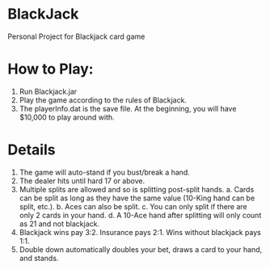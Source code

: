 # BlackJack
Personal Project for Blackjack card game

# How to Play:
1. Run Blackjack.jar
2. Play the game according to the rules of Blackjack.
3. The playerInfo.dat is the save file. At the beginning, you will have $10,000 to play around with.

# Details
1. The game will auto-stand if you bust/break a hand.
2. The dealer hits until hard 17 or above.
3. Multiple splits are allowed and so is splitting post-split hands.
	a. Cards can be split as long as they have the same value (10-King hand can be split, etc.).
	b. Aces can also be split.
	c. You can only split if there are only 2 cards in your hand.
	d. A 10-Ace hand after splitting will only count as 21 and not blackjack.
4. Blackjack wins pay 3:2. Insurance pays 2:1. Wins without blackjack pays 1:1.
5. Double down automatically doubles your bet, draws a card to your hand, and stands.

